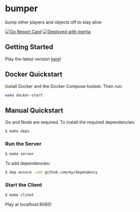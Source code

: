 # bumper
bump other players and objects off to stay alive

[![Go Report Card](https://goreportcard.com/badge/github.com/ubclaunchpad/bumper)](https://goreportcard.com/report/github.com/ubclaunchpad/bumper) [![Deployed with Inertia](https://img.shields.io/badge/Deploying%20with-Inertia-blue.svg)](https://github.com/ubclaunchpad/inertia)

## Getting Started
Play the latest version [here](http://bumper.ubclaunchpad.com)!  

## Docker Quickstart
Install Docker and the Docker Compose toolset. Then run:

```bash
make docker-start
```

## Manual Quickstart

Go and Node are required. To install the required dependencies:

```bash
$ make deps
```

### Run the Server

```bash
$ make server
```

To add dependencies:

```bash
$ dep ensure -add github.com/my/dependency
```

### Start the Client

```bash
$ make clinet
```

Play at localhost:8080!
